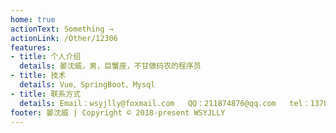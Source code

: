 ```yaml
---
home: true
actionText: Something →
actionLink: /Other/12306
features:
- title: 个人介绍
  details: 晏沈威，男，巨蟹座，不甘做码农的程序员
- title: 技术
  details: Vue、SpringBoot、Mysql
- title: 联系方式
  details: Email：wsyjlly@foxmail.com   QQ：211874876@qq.com   tel：13781206061
footer: 晏沈威 | Copyright © 2018-present WSYJLLY
---
```

